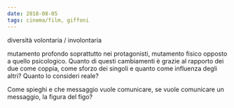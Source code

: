 ```yaml
---
date: 2018-08-05
tags: cinema/film, giffoni
---
```

diversità volontaria / involontaria

mutamento profondo soprattutto nei protagonisti, mutamento fisico opposto a quello psicologico. Quanto di questi cambiamenti è grazie al rapporto dei due come coppia, come sforzo dei singoli e quanto come influenza degli altri? Quanto lo consideri reale?

Come spieghi e che messaggio vuole comunicare, se vuole comunicare un messaggio, la figura del figo?
